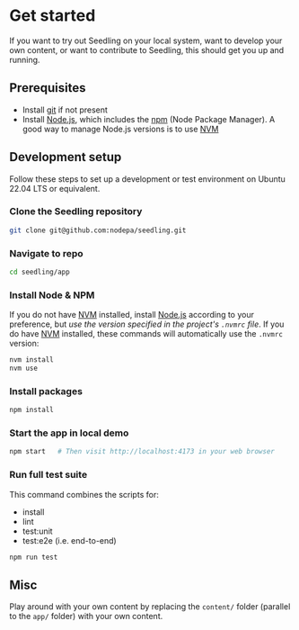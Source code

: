 ---
---

# Get started

If you want to try out Seedling on your local system,
want to develop your own content,
or want to contribute to Seedling,
this should get you up and running.

## Prerequisites

- Install [git](https://git-scm.com) if not present
- Install [Node.js](https://nodejs.org), which includes the
  [npm](https://www.npmjs.com/get-npm) (Node Package Manager).
  A good way to manage Node.js versions is to use
  [NVM](https://github.com/nvm-sh/nvm)

## Development setup

Follow these steps to set up a development or test environment
on Ubuntu 22.04 LTS or equivalent.

### Clone the Seedling repository

```sh
git clone git@github.com:nodepa/seedling.git
```

### Navigate to repo

```sh
cd seedling/app
```

### Install Node & NPM

If you do not have [NVM](https://github.com/nvm-sh/nvm) installed,
install [Node.js](https://nodejs.org) according to your preference,
but *use the version specified in the project's `.nvmrc` file*.
If you do have [NVM](https://github.com/nvm-sh/nvm) installed,
these commands will automatically use the `.nvmrc` version:

```sh
nvm install
nvm use
```

### Install packages

```sh
npm install
```

### Start the app in local demo

```sh
npm start   # Then visit http://localhost:4173 in your web browser
```

### Run full test suite

This command combines the scripts for:

- install
- lint
- test:unit
- test:e2e (i.e. end-to-end)

```sh
npm run test
```

## Misc

Play around with your own content
by replacing the `content/` folder (parallel to the `app/` folder)
with your own content.
